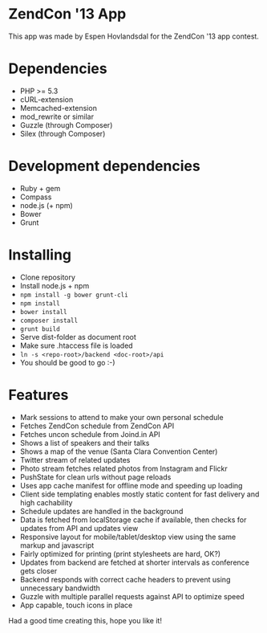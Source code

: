 # ZendCon '13 App

This app was made by Espen Hovlandsdal for the ZendCon '13 app contest.

# Dependencies

* PHP >= 5.3
* cURL-extension
* Memcached-extension
* mod_rewrite or similar
* Guzzle (through Composer)
* Silex (through Composer)

# Development dependencies

* Ruby + gem
* Compass
* node.js (+ npm)
* Bower
* Grunt

# Installing

* Clone repository
* Install node.js + npm
* ``npm install -g bower grunt-cli``
* ``npm install``
* ``bower install``
* ``composer install``
* ``grunt build``
* Serve dist-folder as document root
* Make sure .htaccess file is loaded
* ``ln -s <repo-root>/backend <doc-root>/api``
* You should be good to go :-)

# Features

* Mark sessions to attend to make your own personal schedule 
* Fetches ZendCon schedule from ZendCon API
* Fetches uncon schedule from Joind.in API
* Shows a list of speakers and their talks
* Shows a map of the venue (Santa Clara Convention Center)
* Twitter stream of related updates
* Photo stream fetches related photos from Instagram and Flickr
* PushState for clean urls without page reloads
* Uses app cache manifest for offline mode and speeding up loading
* Client side templating enables mostly static content for fast delivery and high cachability
* Schedule updates are handled in the background
* Data is fetched from localStorage cache if available, then checks for updates from API and updates view
* Responsive layout for mobile/tablet/desktop view using the same markup and javascript
* Fairly optimized for printing (print stylesheets are hard, OK?)
* Updates from backend are fetched at shorter intervals as conference gets closer
* Backend responds with correct cache headers to prevent using unnecessary bandwidth
* Guzzle with multiple parallel requests against API to optimize speed
* App capable, touch icons in place

Had a good time creating this, hope you like it!
